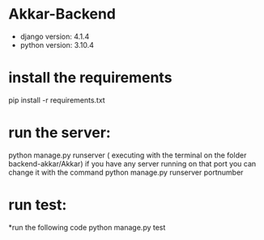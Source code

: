 # Akkar-Backend
* django version: 4.1.4
* python version: 3.10.4
# install the requirements
pip install -r requirements.txt
# run the server: 
python manage.py runserver ( executing with the terminal on the folder backend-akkar/Akkar)
if you have any server running on that port you can change it with the command python manage.py runserver portnumber
# run test:
*run the following code 
python manage.py test 

